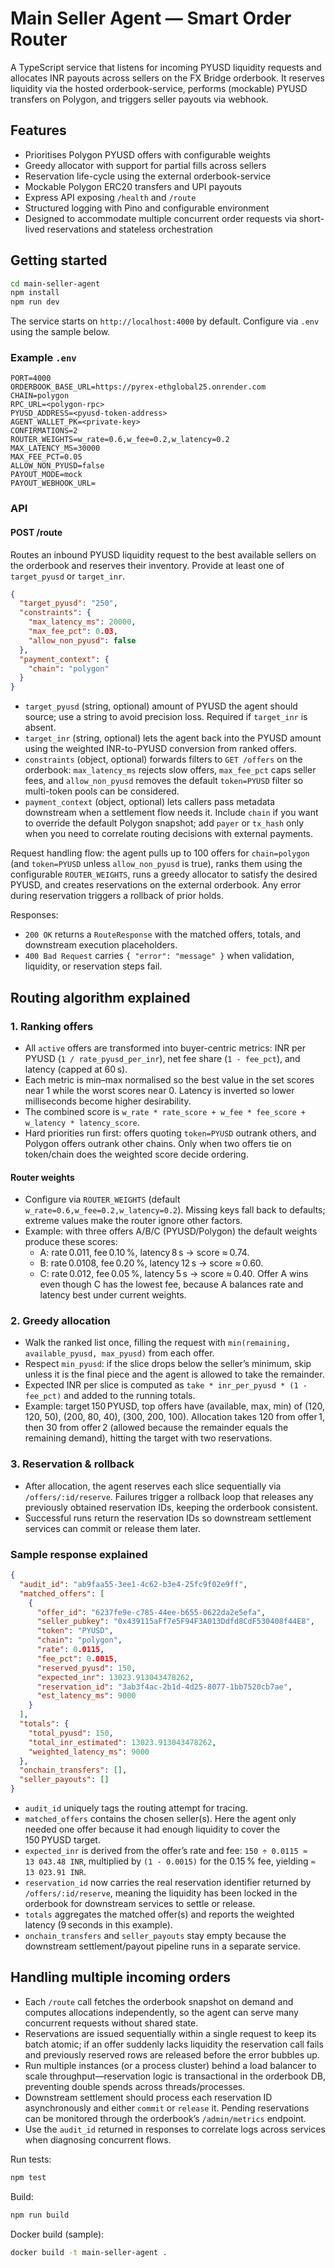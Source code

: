 # Main Seller Agent — Smart Order Router

A TypeScript service that listens for incoming PYUSD liquidity requests and allocates INR payouts across sellers on the FX Bridge orderbook. It reserves liquidity via the hosted orderbook-service, performs (mockable) PYUSD transfers on Polygon, and triggers seller payouts via webhook.

## Features
- Prioritises Polygon PYUSD offers with configurable weights
- Greedy allocator with support for partial fills across sellers
- Reservation life-cycle using the external orderbook-service
- Mockable Polygon ERC20 transfers and UPI payouts
- Express API exposing `/health` and `/route`
- Structured logging with Pino and configurable environment
- Designed to accommodate multiple concurrent order requests via short-lived reservations and stateless orchestration

## Getting started
```bash
cd main-seller-agent
npm install
npm run dev
```

The service starts on `http://localhost:4000` by default. Configure via `.env` using the sample below.

### Example `.env`
```
PORT=4000
ORDERBOOK_BASE_URL=https://pyrex-ethglobal25.onrender.com
CHAIN=polygon
RPC_URL=<polygon-rpc>
PYUSD_ADDRESS=<pyusd-token-address>
AGENT_WALLET_PK=<private-key>
CONFIRMATIONS=2
ROUTER_WEIGHTS=w_rate=0.6,w_fee=0.2,w_latency=0.2
MAX_LATENCY_MS=30000
MAX_FEE_PCT=0.05
ALLOW_NON_PYUSD=false
PAYOUT_MODE=mock
PAYOUT_WEBHOOK_URL=
```

### API

#### POST /route

Routes an inbound PYUSD liquidity request to the best available sellers on the orderbook and reserves their inventory. Provide at least one of `target_pyusd` or `target_inr`.

```json
{
  "target_pyusd": "250",
  "constraints": {
    "max_latency_ms": 20000,
    "max_fee_pct": 0.03,
    "allow_non_pyusd": false
  },
  "payment_context": {
    "chain": "polygon"
  }
}
```

- `target_pyusd` (string, optional) amount of PYUSD the agent should source; use a string to avoid precision loss. Required if `target_inr` is absent.
- `target_inr` (string, optional) lets the agent back into the PYUSD amount using the weighted INR-to-PYUSD conversion from ranked offers.
- `constraints` (object, optional) forwards filters to `GET /offers` on the orderbook: `max_latency_ms` rejects slow offers, `max_fee_pct` caps seller fees, and `allow_non_pyusd` removes the default `token=PYUSD` filter so multi-token pools can be considered.
- `payment_context` (object, optional) lets callers pass metadata downstream when a settlement flow needs it. Include `chain` if you want to override the default Polygon snapshot; add `payer` or `tx_hash` only when you need to correlate routing decisions with external payments.

Request handling flow: the agent pulls up to 100 offers for `chain=polygon` (and `token=PYUSD` unless `allow_non_pyusd` is true), ranks them using the configurable `ROUTER_WEIGHTS`, runs a greedy allocator to satisfy the desired PYUSD, and creates reservations on the external orderbook. Any error during reservation triggers a rollback of prior holds.

Responses:
- `200 OK` returns a `RouteResponse` with the matched offers, totals, and downstream execution placeholders.
- `400 Bad Request` carries `{ "error": "message" }` when validation, liquidity, or reservation steps fail.

## Routing algorithm explained

### 1. Ranking offers
- All `active` offers are transformed into buyer-centric metrics: INR per PYUSD (`1 / rate_pyusd_per_inr`), net fee share (`1 - fee_pct`), and latency (capped at 60 s).
- Each metric is min–max normalised so the best value in the set scores near 1 while the worst scores near 0. Latency is inverted so lower milliseconds become higher desirability.
- The combined score is `w_rate * rate_score + w_fee * fee_score + w_latency * latency_score`.
- Hard priorities run first: offers quoting `token=PYUSD` outrank others, and Polygon offers outrank other chains. Only when two offers tie on token/chain does the weighted score decide ordering.

#### Router weights
- Configure via `ROUTER_WEIGHTS` (default `w_rate=0.6,w_fee=0.2,w_latency=0.2`). Missing keys fall back to defaults; extreme values make the router ignore other factors.
- Example: with three offers A/B/C (PYUSD/Polygon) the default weights produce these scores:
  - A: rate 0.011, fee 0.10 %, latency 8 s → score ≈ 0.74.
  - B: rate 0.0108, fee 0.20 %, latency 12 s → score ≈ 0.60.
  - C: rate 0.012, fee 0.05 %, latency 5 s → score ≈ 0.40.
  Offer A wins even though C has the lowest fee, because A balances rate and latency best under current weights.

### 2. Greedy allocation
- Walk the ranked list once, filling the request with `min(remaining, available_pyusd, max_pyusd)` from each offer.
- Respect `min_pyusd`: if the slice drops below the seller’s minimum, skip unless it is the final piece and the agent is allowed to take the remainder.
- Expected INR per slice is computed as `take * inr_per_pyusd * (1 - fee_pct)` and added to the running totals.
- Example: target 150 PYUSD, top offers have (available, max, min) of (120, 120, 50), (200, 80, 40), (300, 200, 100). Allocation takes 120 from offer 1, then 30 from offer 2 (allowed because the remainder equals the remaining demand), hitting the target with two reservations.

### 3. Reservation & rollback
- After allocation, the agent reserves each slice sequentially via `/offers/:id/reserve`. Failures trigger a rollback loop that releases any previously obtained reservation IDs, keeping the orderbook consistent.
- Successful runs return the reservation IDs so downstream settlement services can commit or release them later.

### Sample response explained

```json
{
  "audit_id": "ab9faa55-3ee1-4c62-b3e4-25fc9f02e9ff",
  "matched_offers": [
    {
      "offer_id": "6237fe9e-c785-44ee-b655-0622da2e5efa",
      "seller_pubkey": "0x439115aFf7e5F94F3A013Ddfd8CdF530408f44E8",
      "token": "PYUSD",
      "chain": "polygon",
      "rate": 0.0115,
      "fee_pct": 0.0015,
      "reserved_pyusd": 150,
      "expected_inr": 13023.913043478262,
      "reservation_id": "3ab3f4ac-2b1d-4d25-8077-1bb7520cb7ae",
      "est_latency_ms": 9000
    }
  ],
  "totals": {
    "total_pyusd": 150,
    "total_inr_estimated": 13023.913043478262,
    "weighted_latency_ms": 9000
  },
  "onchain_transfers": [],
  "seller_payouts": []
}
```

- `audit_id` uniquely tags the routing attempt for tracing.
- `matched_offers` contains the chosen seller(s). Here the agent only needed one offer because it had enough liquidity to cover the 150 PYUSD target.
- `expected_inr` is derived from the offer’s rate and fee: `150 ÷ 0.0115 ≈ 13 043.48 INR`, multiplied by `(1 - 0.0015)` for the 0.15 % fee, yielding `≈ 13 023.91 INR`.
- `reservation_id` now carries the real reservation identifier returned by `/offers/:id/reserve`, meaning the liquidity has been locked in the orderbook for downstream services to settle or release.
- `totals` aggregates the matched offer(s) and reports the weighted latency (9 seconds in this example).
- `onchain_transfers` and `seller_payouts` stay empty because the downstream settlement/payout pipeline runs in a separate service.

## Handling multiple incoming orders

- Each `/route` call fetches the orderbook snapshot on demand and computes allocations independently, so the agent can serve many concurrent requests without shared state.
- Reservations are issued sequentially within a single request to keep its batch atomic; if an offer suddenly lacks liquidity the reservation call fails and previously reserved rows are released before the error bubbles up.
- Run multiple instances (or a process cluster) behind a load balancer to scale throughput—reservation logic is transactional in the orderbook DB, preventing double spends across threads/processes.
- Downstream settlement should process each reservation ID asynchronously and either `commit` or `release` it. Pending reservations can be monitored through the orderbook’s `/admin/metrics` endpoint.
- Use the `audit_id` returned in responses to correlate logs across services when diagnosing concurrent flows.

Run tests:
```bash
npm test
```

Build:
```bash
npm run build
```

Docker build (sample):
```bash
docker build -t main-seller-agent .
```
